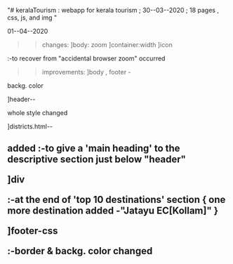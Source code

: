 "# keralaTourism   : webapp for kerala tourism ; 30--03--2020 ; 18 pages , css, js, and img " 

01--04--2020
>>changes:
]body: zoom
]container:width
]icon

:-to recover from "accidental browser zoom"
occurred

>>improvements:
]body , footer -

backg. color

]header--

whole style changed

]districts.html--
		<h2> added
:-to give a 'main heading' to the descriptive section just below "header"

]div

:-at the end of 'top 10
destinations' section
{ one more destination added -"Jatayu EC[Kollam]" }

]footer-css

:-border & backg. color
changed